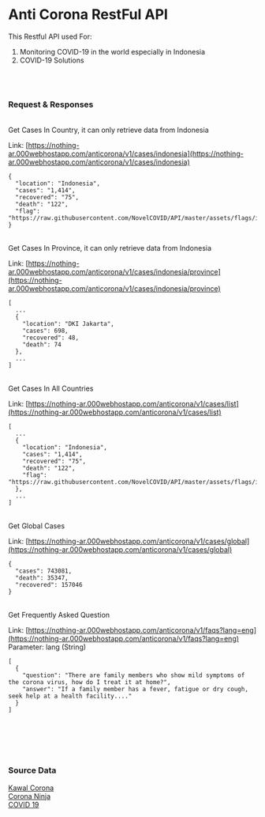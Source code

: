 # Anti Corona RestFul API

This Restful API used For:

1. Monitoring COVID-19 in the world especially in Indonesia
2. COVID-19 Solutions

<br>
<br>

### Request & Responses

<br>
Get Cases In Country, it can only retrieve data from Indonesia

Link: [https://nothing-ar.000webhostapp.com/anticorona/v1/cases/indonesia](https://nothing-ar.000webhostapp.com/anticorona/v1/cases/indonesia)
```$xslt
{
  "location": "Indonesia",
  "cases": "1,414",
  "recovered": "75",
  "death": "122",
  "flag": "https://raw.githubusercontent.com/NovelCOVID/API/master/assets/flags/id.png"
}
```

<br>
Get Cases In Province, it can only retrieve data from Indonesia

Link: [https://nothing-ar.000webhostapp.com/anticorona/v1/cases/indonesia/province](https://nothing-ar.000webhostapp.com/anticorona/v1/cases/indonesia/province)
```$xslt
[
  ...
  {
    "location": "DKI Jakarta",
    "cases": 698,
    "recovered": 48,
    "death": 74
  },
  ...
]
```

<br>
Get Cases In All Countries

Link: [https://nothing-ar.000webhostapp.com/anticorona/v1/cases/list](https://nothing-ar.000webhostapp.com/anticorona/v1/cases/list)
```$xslt
[
  ...
  {
    "location": "Indonesia",
    "cases": "1,414",
    "recovered": "75",
    "death": "122",
    "flag": "https://raw.githubusercontent.com/NovelCOVID/API/master/assets/flags/id.png"
  },
  ...
]
```

<br>
Get Global Cases

Link: [https://nothing-ar.000webhostapp.com/anticorona/v1/cases/global](https://nothing-ar.000webhostapp.com/anticorona/v1/cases/global)
```$xslt
{
  "cases": 743081,
  "death": 35347,
  "recovered": 157046
}
```

<br>
Get Frequently Asked Question

Link: [https://nothing-ar.000webhostapp.com/anticorona/v1/faqs?lang=eng](https://nothing-ar.000webhostapp.com/anticorona/v1/faqs?lang=eng)
<br> 
Parameter: lang (String)
```$xslt
[
  {
    "question": "There are family members who show mild symptoms of the corona virus, how do I treat it at home?",
    "answer": "If a family member has a fever, fatigue or dry cough, seek help at a health facility...."
  }
]
```
<br></br>
<br></br>
### Source Data

[Kawal Corona](https://kawalcorona.com)<br>
[Corona Ninja](https://github.com/novelcovid/api)<br>
[COVID 19](https://www.covid19.go.id)



